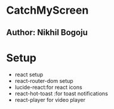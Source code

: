 
# CatchMyScreen
 ## Author: Nikhil Bogoju

# Setup
- react setup
- react-router-dom setup
- lucide-react:for react icons
- react-hot-toast :for toast notifications
- react-player for video player
